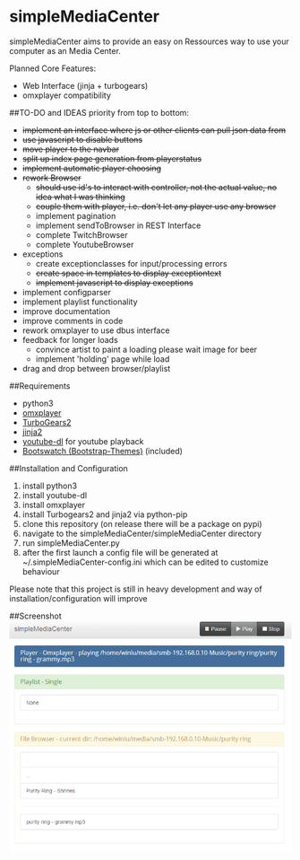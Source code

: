 simpleMediaCenter
=================

simpleMediaCenter aims to provide an easy on Ressources way to use your computer as an Media Center. 

Planned Core Features:
+ Web Interface (jinja + turbogears)
+ omxplayer compatibility

##TO-DO and IDEAS
priority from top to bottom:
+ ~~implement an interface where js or other clients can pull json data from~~
+ ~~use javascript to disable buttons~~
+ ~~move player to the navbar~~
+ ~~split up index page generation from playerstatus~~
+ ~~implement automatic player choosing~~
+ ~~rework Browser~~
   + ~~should use id's to interact with controller, not the actual value, no idea what I was thinking~~
   + ~~couple them with player, i.e. don't let any player use any browser~~
   + implement pagination
   + implement sendToBrowser in REST Interface 
   + complete TwitchBrowser
   + complete YoutubeBrowser
+ exceptions
   + create exceptionclasses for input/processing errors
   + ~~create space in templates to display exceptiontext~~
   + ~~implement javascript to display exceptions~~
+ implement configparser
+ implement playlist functionality
+ improve documentation 
+ improve comments in code
+ rework omxplayer to use dbus interface
+ feedback for longer loads
   + convince artist to paint a loading please wait image for beer
   + implement 'holding' page while load
+ drag and drop between browser/playlist

##Requirements
+ python3
+ [omxplayer](http://omxplayer.sconde.net/)
+ [TurboGears2](http://turbogears.org/)
+ [jinja2](http://jinja.pocoo.org/)
+ [youtube-dl](https://github.com/rg3/youtube-dl)
    for youtube playback
+ [Bootswatch (Bootstrap-Themes)](https://github.com/thomaspark/bootswatch) (included)

##Installation and Configuration
1. install python3
2. install youtube-dl
3. install omxplayer
4. install Turbogears2 and jinja2 via python-pip
5. clone this repository (on release there will be a package on pypi)
6. navigate to the simpleMediaCenter/simpleMediaCenter directory
7. run simpleMediaCenter.py
8. after the first launch a config file will be generated at ~/.simpleMediaCenter-config.ini which can be edited to customize behaviour

Please note that this project is still in heavy development and way of installation/configuration will improve

##Screenshot
![index Screenshot V0.4](./docs/simpleMediaServer_v0_4.PNG)


 
